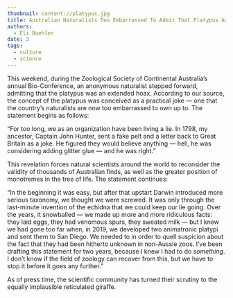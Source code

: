 ```yaml
---
thumbnail: content://platypus.jpg
title: Australian Naturalists Too Embarrassed To Admit That Platypus Actually A Hoax
authors:
  - Eli Buehler
date: 3
tags:
  - culture
  - science
---
```


This weekend, during the Zoological Society of Continental Australia’s annual Bio-Conference, an anonymous naturalist stepped forward, admitting that the platypus was an extended hoax. According to our source, the concept of the platypus was conceived as a practical joke — one that the country’s naturalists are now too embarrassed to own up to. The statement begins as follows:

“For too long, we as an organization have been living a lie. In 1798, my ancestor, Captain John Hunter, sent a fake pelt and a letter back to Great Britain as a joke. He figured they would believe anything — hell, he was considering adding glitter glue — and he was right.” 

This revelation forces natural scientists around the world to reconsider the validity of thousands of Australian finds, as well as the greater position of monotremes in the tree of life. The statement continues:

“In the beginning it was easy, but after that upstart Darwin introduced more serious taxonomy, we thought we were screwed. It was only through the last-minute invention of the echidna that we could keep our lie going. Over the years, it snowballed — we made up more and more ridiculous facts: they laid eggs, they had venomous spurs, they sweated milk — but I knew we had gone too far when, in 2019, we developed two animatronic platypi and sent them to San Diego. We needed to in order to quell suspicion about the fact that they had been hitherto unknown in non-Aussie zoos. I’ve been drafting this statement for two years, because I knew I had to do *something*. I don’t know if the field of zoology can recover from this, but we have to stop it before it goes any further.”

As of press time, the scientific community has turned their scrutiny to the equally implausible reticulated giraffe.
